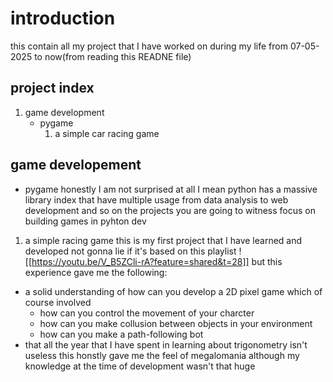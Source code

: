 # introduction
this contain all my project that I have worked on during my life from 07-05-2025 to now(from reading this READNE file)
## project index
1. game development
    - pygame
        1. a simple car racing game
## game developement
- pygame 
honestly I am not surprised at all I mean python has a massive library index that have multiple usage from data analysis to web development and so on
the projects you are going to witness focus on building games in pyhton dev
1. a simple racing game
this is my first project that I have learned and developed not gonna lie if it's based on this playlist 
![[https://youtu.be/V_B5ZCli-rA?feature=shared&t=28]] 
but this experience gave me the following:
- a solid understanding of how can you develop a 2D pixel game which of course involved 
    - how can you control the movement of your charcter 
    - how can you make collusion between objects in your environment
    - how can you make a path-following bot
- that all the year that I have spent in learning about trigonometry isn't useless this honstly gave me the feel of megalomania although my knowledge at the time of development wasn't that huge  
